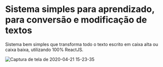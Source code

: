 <h1> Sistema simples para aprendizado, para conversão e modificação de textos</h1>

Sistema bem simples que transforma todo o texto escrito em caixa alta ou caixa baixa, utilizando 100% ReactJS.



![Captura de tela de 2020-04-21 15-23-35](https://user-images.githubusercontent.com/24936196/79900105-1d904e00-83e4-11ea-8cda-f87207a07305.png)


